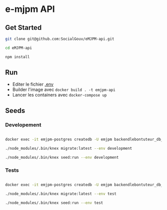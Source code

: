 # e-mjpm API

## Get Started

```sh
git clone git@github.com:SocialGouv/eMJPM-api.git

cd eMJPM-api

npm install
```

## Run

 - Editer le fichier [.env](./env)
 - Builder l'image avec `docker build . -t emjpm-api`
 - Lancer les containers avec `docker-compose up`

## Seeds


### Developement

```sh

docker exec -it emjpm-postgres createdb -U emjpm backendlebontuteur_db_1

./node_modules/.bin/knex migrate:latest --env development

./node_modules/.bin/knex seed:run --env development
```

### Tests

```sh

docker exec -it emjpm-postgres createdb -U emjpm backendlebontuteur_db_1_test

./node_modules/.bin/knex migrate:latest --env test

./node_modules/.bin/knex seed:run --env test
```
